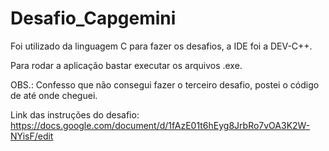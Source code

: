 # Desafio_Capgemini

Foi utilizado da linguagem C para fazer os desafios, a IDE foi a DEV-C++.

Para rodar a aplicação bastar executar os arquivos .exe.


OBS.: Confesso que não consegui fazer o terceiro desafio, postei o código de até onde cheguei.


Link das instruções do desafio: https://docs.google.com/document/d/1fAzE01t6hEyg8JrbRo7vOA3K2W-NYisF/edit
